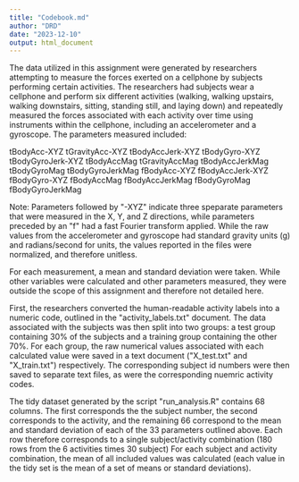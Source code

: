 ```yaml
---
title: "Codebook.md"
author: "DRD"
date: "2023-12-10"
output: html_document
---
```


The data utilized in this assignment were generated by researchers attempting to measure the forces exerted on a cellphone by subjects performing certain activities. The researchers had subjects wear a cellphone and perform six different activities (walking, walking upstairs, walking downstairs, sitting, standing still, and laying down) and repeatedly measured the forces associated with each activity over time using instruments within the cellphone, including an accelerometer and a gyroscope. The parameters measured included:

tBodyAcc-XYZ
tGravityAcc-XYZ
tBodyAccJerk-XYZ
tBodyGyro-XYZ
tBodyGyroJerk-XYZ
tBodyAccMag
tGravityAccMag
tBodyAccJerkMag
tBodyGyroMag
tBodyGyroJerkMag
fBodyAcc-XYZ
fBodyAccJerk-XYZ
fBodyGyro-XYZ
fBodyAccMag
fBodyAccJerkMag
fBodyGyroMag
fBodyGyroJerkMag

Note: Parameters followed by "-XYZ" indicate three speparate parameters that were measured in the X, Y, and Z directions, while parameters preceded by an "f" had a fast Fourier transform applied. While the raw values from the accelerometer and gyroscope had standard gravity units (g) and radians/second for units, the values reported in the files were normalized, and therefore unitless.

For each measurement, a mean and standard deviation were taken. While other variables were calculated and other parameters measured, they were outside the scope of this assignment and therefore not detailed here.

First, the researchers converted the human-readable activity labels into a numeric code, outlined in the "activity_labels.txt" document. The data associated with the subjects was then split into two groups: a test group containing 30% of the subjects and a training group containing the other 70%. For each group, the raw numerical values associated with each calculated value were saved in a text document ("X_test.txt" and "X_train.txt") respectively. The corresponding subject id numbers were then saved to separate text files, as were the corresponding nuemric activity codes.

The tidy dataset generated by the script "run_analysis.R" contains 68 columns. The first corresponds the the subject number, the second corresponds to the activity, and the remaining 66 correspond to the mean and standard deviation of each of the 33 parameters outlined above. Each row therefore corresponds to a single subject/activity combination (180 rows from the 6 activities times 30 subject) For each subject and activity combination, the mean of all included values was calculated (each value in the tidy set is the mean of a set of means or standard deviations).